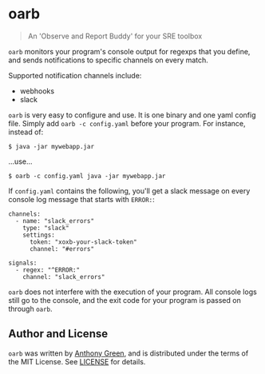 # oarb
> An 'Observe and Report Buddy' for your SRE toolbox

`oarb` monitors your program's console output for regexps that you
define, and sends notifications to specific channels on every match.

Supported notification channels include:
- webhooks
- slack

`oarb` is very easy to configure and use.  It is one binary and one yaml
config file.  Simply add `oarb -c config.yaml` before your program.  For instance, instead of:
```
$ java -jar mywebapp.jar
```
...use...
```
$ oarb -c config.yaml java -jar mywebapp.jar
```

If `config.yaml` contains the following, you'll get a slack message on
every console log message that starts with `ERROR:`:

```
channels:
  - name: "slack_errors"
    type: "slack"
    settings:
      token: "xoxb-your-slack-token"
      channel: "#errors"

signals:
  - regex: "^ERROR:"
    channel: "slack_errors"
```

`oarb` does not interfere with the execution of your program.  All
console logs still go to the console, and the exit code for your
program is passed on through `oarb`.

Author and License
-------------------

`oarb` was written by [Anthony
Green](https://github.com/atgreen), and is distributed under the terms
of the MIT License.  See
[LICENSE](https://raw.githubusercontent.com/atgreen/oarb/main/LICENSE)
for details.

